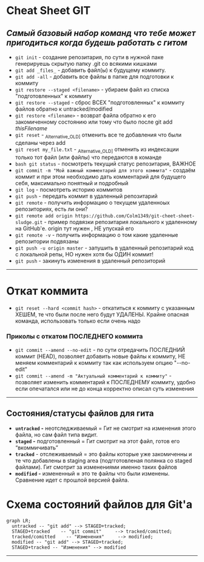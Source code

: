 # Cheat Sheet GIT
_Самый базовый набор команд что тебе может пригодиться когда будешь работать с гитом_
----


- `git init` - создание репозитария, по сути в нужной паке генерируешь скрытую папку .git со всякими кишками <br>
- `git add _files_` - добавить файл(ы) к будущему коммиту.<br>
- `git add -all` - добавить все файлы в папке для подготовки к коммиту<br>
- `git restore --staged <filename>` - убираем файл из списка "подготовленных" к коммиту <br>
- `git restore --staged` - сброс ВСЕХ "подготовленных" к коммиту файлов обратно к untracked/modified <br>
- `git restore <filename>` - возврат файла обратно к его закомиченному состоянию или тому что было после git add *thisFilename* <br>
- `git reset` - <sub>Alternative_OLD]</sub> отменить все те добавления что были сделаны через add <br>
- `git reset my_file.txt` - <sub>Alternative_OLD]</sub> отменить из индексации только тот файл (или файлы) что передаются в команде <br>
- `bash git status` - посмотреть текущий статус репозитария, ВАЖНОЕ <br>
- `git commit -m "Мой важный комментарий для этого коммита"` - создаём коммит и при этом необходимо дать комментарий для будущего себя, максимально понятный и подробный<br>
- `git log` - посмотреть историю коммитов <br>
- `git push` - передать коммит в удаленный репозитарий <br>
- `git remote` - получить информацию о текущем удаленноых репозиториях, есть ли они? <br>
- `git remote add origin https://github.com/Colm1349/git-cheet-sheet-sludge.git` - пример подвязки репозитария локального к удаленному на GitHub'е. origin тут нужен , НЕ упускай его <br>
- `git remote -v` -  получить информацию о том какие удаленные репозитории подвязаны <br>
- `git push -u origin master` - запушить в удаленный репозитарий код с локальной репы, НО нужен хотя бы ОДИН коммит!<br>
- `git push` - закинуть изменения в удаленный репозиторий <br>

----
# Откат коммита 
- `git reset --hard <commit hash>` - откатиться к коммиту с указанным ХЕШЕМ, те что были после него будут УДАЛЕНЫ. Крайне опасная команда, использовать только если очень надо <br>

### Приколы с откатом ПОСЛЕДНЕГО коммита
- `git commit --amend --no-edit` - по сути отредачить ПОСЛЕДНИЙ коммит (HEAD), позволяет добавить новые файлы к коммиту, НЕ меняем комментарий к коммиту так как используем опцию "--no-edit" <br>
- `git commit --amend -m "Актуальный комментарий к коммиту"` - позволяет изменить комментарий к ПОСЛЕДНЕМУ коммиту, удобно если опечатался или не до конца корректно описал суть изменения <br>

----

## Состояния/статусы файлов для гита
- **`untracked` -** неотследживаемый = Гит не смотрит на изменения этого файла, но сам файл типа видит.
- **`staged` -** подготовленный = Гит смотрит на этот файл, готов его “вкоммичивать”
- **`tracked`** - отслеживаемый = это файлы которые уже закомиченны и те что добавлены в staging area (подгготовленая полянка со staged файлами). Гит смотрит за изменениями именно таких файлов
- **`modified` -** измененный **=** это те файлы что были изменены. Сравнение идет с прошлой версией файла.

# Схема состояний файлов для Git'a
```mermaid
graph LR;
  untracked -- "git add" --> STAGED+tracked;
  STAGED+tracked    -- "git commit"     --> tracked/comitted;
  tracked/comitted    -- "Изменения"     --> modified;
  modified -- "git add" --> STAGED+tracked;
  STAGED+tracked -- "Изменения" --> modified
```
----